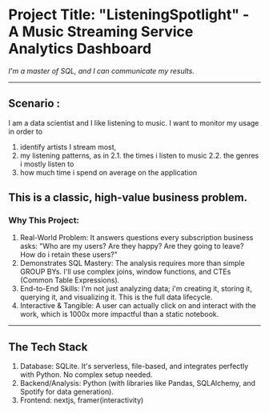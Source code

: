 # Project Title: "ListeningSpotlight" - A Music Streaming Service Analytics Dashboard 

_I'm a master of SQL, and I can communicate my results._

---
## Scenario : 
I am a data scientist and I like listening to music. I want to monitor my usage in order to 
1. identify artists I stream most,
2. my listening patterns, as in
  2.1. the times i listen to music
  2.2. the genres i mostly listen to
3. how much time i spend on average on the application

This is a classic, high-value business problem.
---
### Why This Project:
1. Real-World Problem: It answers questions every subscription business asks: "Who are my users? Are they happy? Are they going to leave? How do i retain these users?"
2. Demonstrates SQL Mastery: The analysis requires more than simple GROUP BYs. I'll use complex joins, window functions, and CTEs (Common Table Expressions).
3. End-to-End Skills: I'm not just analyzing data; i'm creating it, storing it, querying it, and visualizing it. This is the full data lifecycle.
4. Interactive & Tangible: A user can actually click on and interact with the work, which is 1000x more impactful than a static notebook.

---
## The Tech Stack
1. Database: SQLite. It's serverless, file-based, and integrates perfectly with Python. No complex setup needed.
2. Backend/Analysis: Python (with libraries like Pandas, SQLAlchemy, and Spotify for data generation).
3. Frontend: nextjs, framer(interactivity)
